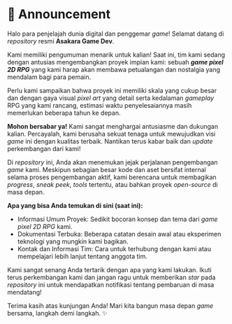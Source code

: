 # 📢 Announcement

Halo para penjelajah dunia digital dan penggemar *game*! Selamat datang di *repository* resmi **Asakara Game Dev**.

Kami memiliki pengumuman menarik untuk kalian! Saat ini, tim kami sedang dengan antusias mengembangkan proyek impian kami: sebuah ***game pixel 2D RPG*** yang kami harap akan membawa petualangan dan nostalgia yang mendalam bagi para pemain.

Perlu kami sampaikan bahwa proyek ini memiliki skala yang cukup besar dan dengan gaya visual *pixel art* yang detail serta kedalaman *gameplay* RPG yang kami rancang, estimasi waktu penyelesaiannya masih memerlukan beberapa tahun ke depan.

**Mohon bersabar ya!** Kami sangat menghargai antusiasme dan dukungan kalian. Percayalah, kami berusaha sekuat tenaga untuk mewujudkan visi *game* ini dengan kualitas terbaik. Nantikan terus kabar baik dan *update* perkembangan dari kami!

Di *repository* ini, Anda akan menemukan jejak perjalanan pengembangan *game* kami. Meskipun sebagian besar kode dan aset bersifat internal selama proses pengembangan aktif, kami berencana untuk membagikan *progress*, *sneak peek*, *tools* tertentu, atau bahkan proyek *open-source* di masa depan.

**Apa yang bisa Anda temukan di sini (saat ini):**

* Informasi Umum Proyek: Sedikit bocoran konsep dan tema dari *game pixel 2D RPG* kami.
* Dokumentasi Terbuka: Beberapa catatan desain awal atau eksperimen teknologi yang mungkin kami bagikan.
* Kontak dan Informasi Tim: Cara untuk terhubung dengan kami atau mempelajari lebih lanjut tentang anggota tim.

Kami sangat senang Anda tertarik dengan apa yang kami lakukan. Ikuti terus perkembangan kami dan jangan ragu untuk memberikan *star* pada *repository* ini untuk mendapatkan notifikasi tentang pembaruan di masa mendatang!

Terima kasih atas kunjungan Anda! Mari kita bangun masa depan *game* bersama, langkah demi langkah. ✨
